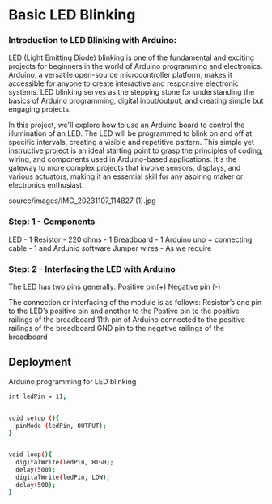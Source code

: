 
# Basic LED Blinking


### Introduction to LED Blinking with Arduino:

LED (Light Emitting Diode) blinking is one of the fundamental and exciting projects for beginners in the world of Arduino programming and electronics. Arduino, a versatile open-source microcontroller platform, makes it accessible for anyone to create interactive and responsive electronic systems. LED blinking serves as the stepping stone for understanding the basics of Arduino programming, digital input/output, and creating simple but engaging projects.

In this project, we'll explore how to use an Arduino board to control the illumination of an LED. The LED will be programmed to blink on and off at specific intervals, creating a visible and repetitive pattern. This simple yet instructive project is an ideal starting point to grasp the principles of coding, wiring, and components used in Arduino-based applications. It's the gateway to more complex projects that involve sensors, displays, and various actuators, making it an essential skill for any aspiring maker or electronics enthusiast.

source/images/IMG_20231107_114827 (1).jpg

### Step: 1 - Components
LED - 1
Resistor - 220 ohms - 1
Breadboard - 1
Arduino uno + connecting cable - 1 and Ardunio software
Jumper wires - As we require

### Step: 2 - Interfacing the LED with Arduino
The LED has two pins generally:
Positive pin(+)
Negative pin (-)


The connection or interfacing of the module is as follows:
Resistor’s one pin to the LED’s positive pin and another to the Postive pin to the positive railings of the breadboard
11th pin of Arduino connected to the positive railings of the breadboard
GND pin to the negative railings of the breadboard




## Deployment

Arduino programming for LED blinking


```bash
int ledPin = 11;


void setup (){
  pinMode (ledPin, OUTPUT);
}


void loop(){
  digitalWrite(ledPin, HIGH);
  delay(500);
  digitalWrite(ledPin, LOW);
  delay(500);
}

```

